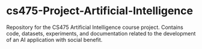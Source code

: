 # cs475-Project-Artificial-Intelligence
Repository for the CS475 Artificial Intelligence course project. Contains code, datasets, experiments, and documentation related to the development of an AI application with social benefit.
